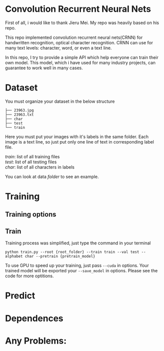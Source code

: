 # Convolution Recurrent Neural Nets
First of all, i would like to thank Jieru Mei. My repo was heavily based on his repo.

This repo implemented convolution recurrent neural nets(CRNN) for handwritten recognition, optical character recognition. CRNN can use for many text levels: character, word, or even a text line.

In this repo, I try to provide a simple API which help everyone can train their own model. This model, which i have used for many industry projects, can guarantee to work well in many cases.

# Dataset
You must organize your dataset in the below structure
```
├── 23963.jpg
├── 23963.txt
├── char
├── test
└── train
```
Here you must put your images with it's labels in the same folder. Each image is a text line, so just put only one line of text in corresponding label file.

*train*: list of all training files <br />
*test*: list of all testing files <br />
*char*: list of all characters in labels <br />

You can look at data *folder* to see an example. 

# Training
## Training options

## Train
Training process was simplified, just type the command in your terminal

```
python train.py --root {root_folder} --train train --val test --alphabet char --pretrain {pretrain_model}
```
To use GPU to speed up your training, just pass ``--cuda`` in options. Your trained model will be exported your `--save_model` in options. Please see the code for more optitions.
# Predict

# Dependences
# Any Problems:
